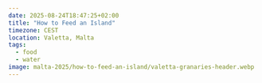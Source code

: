 ```yaml
---
date: 2025-08-24T18:47:25+02:00
title: "How to Feed an Island"
timezone: CEST
location: Valetta, Malta
tags:
  - food
  - water
image: malta-2025/how-to-feed-an-island/valetta-granaries-header.webp
---
```

